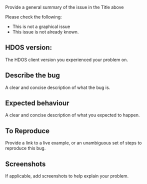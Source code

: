  Provide a general summary of the issue in the Title above

Please check the following:

 - This is not a graphical issue
 - This issue is not already known.

## HDOS version:
The HDOS client version you experienced your problem on.

## Describe the bug
 A clear and concise description of what the bug is.

## Expected behaviour
A clear and concise description of what you expected to happen.

## To Reproduce
Provide a link to a live example, or an unambiguous set of steps to
reproduce this bug.

## Screenshots
 If applicable, add screenshots to help explain your problem.
